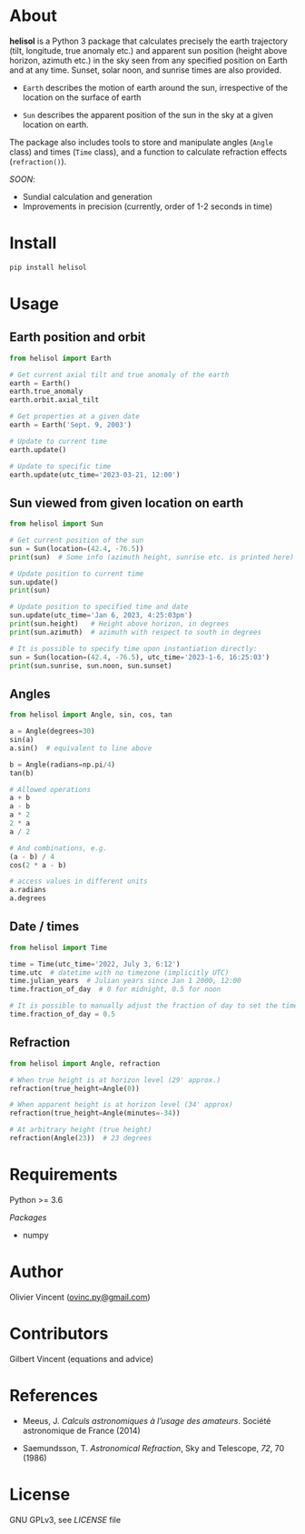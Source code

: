 # About

**helisol** is a Python 3 package that calculates precisely the earth trajectory (tilt, longitude, true anomaly etc.) and apparent sun position (height above horizon, azimuth etc.) in the sky seen from any specified position on Earth and at any time. Sunset, solar noon, and sunrise times are also provided.

- `Earth` describes the motion of earth around the sun, irrespective of the location on the surface of earth

- `Sun` describes the apparent position of the sun in the sky at a given location on earth.

The package also includes tools to store and manipulate angles (`Angle` class) and times (`Time` class), and a function to calculate refraction effects (`refraction()`).

*SOON*:
- Sundial calculation and generation
- Improvements in precision (currently, order of 1-2 seconds in time)

# Install

```bash
pip install helisol
```

# Usage

## Earth position and orbit

```python
from helisol import Earth

# Get current axial tilt and true anomaly of the earth
earth = Earth()
earth.true_anomaly
earth.orbit.axial_tilt

# Get properties at a given date
earth = Earth('Sept. 9, 2003')

# Update to current time
earth.update()

# Update to specific time
earth.update(utc_time='2023-03-21, 12:00')
```

## Sun viewed from given location on earth

```python
from helisol import Sun

# Get current position of the sun
sun = Sun(location=(42.4, -76.5))
print(sun)  # Some info (azimuth height, sunrise etc. is printed here)

# Update position to current time
sun.update()
print(sun)

# Update position to specified time and date
sun.update(utc_time='Jan 6, 2023, 4:25:03pm')
print(sun.height)   # Height above horizon, in degrees
print(sun.azimuth)  # azimuth with respect to south in degrees

# It is possible to specify time upon instantiation directly:
sun = Sun(location=(42.4, -76.5), utc_time='2023-1-6, 16:25:03')
print(sun.sunrise, sun.noon, sun.sunset)
```

## Angles

```python
from helisol import Angle, sin, cos, tan

a = Angle(degrees=30)
sin(a)
a.sin()  # equivalent to line above

b = Angle(radians=np.pi/4)
tan(b)

# Allowed operations
a + b
a - b
a * 2
2 * a
a / 2

# And combinations, e.g.
(a - b) / 4
cos(2 * a - b)

# access values in different units
a.radians
a.degrees
```


## Date / times


```python
from helisol import Time

time = Time(utc_time='2022, July 3, 6:12')
time.utc  # datetime with no timezone (implicitly UTC)
time.julian_years  # Julian years since Jan 1 2000, 12:00
time.fraction_of_day  # 0 for midnight, 0.5 for noon

# It is possible to manually adjust the fraction of day to set the time:
time.fraction_of_day = 0.5
```

## Refraction

```python
from helisol import Angle, refraction

# When true height is at horizon level (29' approx.)
refraction(true_height=Angle(0))

# When apparent height is at horizon level (34' approx)
refraction(true_height=Angle(minutes=-34))

# At arbitrary height (true height)
refraction(Angle(23))  # 23 degrees
```


# Requirements

Python >= 3.6

*Packages*
- numpy


# Author

Olivier Vincent
(ovinc.py@gmail.com)

# Contributors

Gilbert Vincent (equations and advice)

# References

- Meeus, J. *Calculs astronomiques à l’usage des amateurs*. Société astronomique de France (2014)

- Saemundsson, T. *Astronomical Refraction*, Sky and Telescope, *72*, 70 (1986)


# License

GNU GPLv3, see *LICENSE* file

